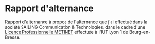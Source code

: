 Rapport d'alternance
====================

Rapport d'alternance à propos de l'alternance que j'ai effectué dans la société [SAILING Communication & Technologies](http://www.sailing-up.com/), dans le cadre d'une [Licence Professionnelle METINET](http://iut.univ-lyon1.fr/formation/offre-de-formations/informatique-bourg-en-bresse-/licence-professionnelle-metiers-de-l-informatique-applications-web-parcours-metinet-concepteur-et-gestionnaire-de-sites-internet-metinet--602777.kjsp) effectuée à l'IUT Lyon 1 de Bourg-en-Bresse.

